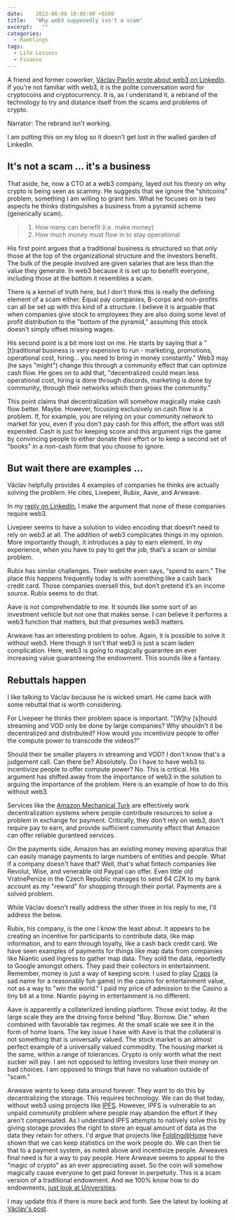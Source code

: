 ```yaml
---
date:    2022-06-08 10:00:00 +0200
title:   "Why web3 supposedly isn't a scam"
excerpt:   ""
categories:
  - Ramblings
tags:
  - Life Lessons
  - Finance
---
```


A friend and former coworker, [Václav Pavlín wrote about web3 on LinkedIn](https://www.linkedin.com/posts/vpavlin_web3-pyramid-ponzi-activity-6939829154573910016-d97I?utm_source=linkedin_share&utm_medium=member_desktop_web).  If you're not familiar with web3, it is the polite conversation word for cryptocoins and cryptocurrency.  It is, as I understand it, a rebrand of the technology to try and distance itself from the scams and problems of crypto.

Narrator: The rebrand isn't working.

I am putting this on my blog so it doesn't get lost in the walled garden of LinkedIn.

## It's not a scam ... it's a business

That aside, he, now a CTO at a web3 company, layed out his theory on why crypto is being seen as scammy.  He suggests that we ignore the "shitcoins" problem, something I am willing to grant him.  What he focuses on is two aspects he thinks distinguishes a business from a pyramid scheme (generically scam).

>1. How many can benefit (i.e. make money)  
>2. How much money must flow in to stay operational

His first point argues that a traditional business is structured so that only those at the top of the organizational structure and the investors benefit.  The bulk of the people involved are given salaries that are less than the value they generate.  In web3 because it is set up to benefit everyone, including those at the bottom it resembles a scam.

There is a kernel of truth here, but I don't think this is really the defining element of a scam either.  Equal pay companies, B-corps and non-profits can all be set up with this kind of a structure.  I believe it is arguable that when companies give stock to employees they are also doing some level of profit distribution to the "bottom of the pyramid," assuming this stock doesn't simply offset missing wages.

His second point is a bit more lost on me.  He starts by saying that a "\[t]raditional business is very expensive to run - marketing, promotions, operational cost, hiring... you need to bring in money constantly."  Web3 may (he says "might") change this through a community effect that can optimize cash flow.  He goes on to add that, "decentralized could mean less operational cost, hiring is done through discords, marketing is done by community, through their networks which then grows the community."

This point claims that decentralization will somehow magically make cash flow better.  Maybe.  However, focusing exclusively on cash flow is a problem.  If, for example, you are relying on your community network to market for you, even if you don't pay cash for this effort, the effort was still expended.  Cash is just for keeping score and this argument rigs the game by convincing people to either donate their effort or to keep a second set of "books" in a non-cash form that you choose to ignore.

## But wait there are examples ...

Václav helpfully provides 4 examples of companies he thinks are actually solving the problem.  He cites, Livepeer, Rubix, Aave, and Arweave.

In my [reply on LinkedIn](https://www.linkedin.com/feed/update/urn:li:activity:6939829154573910016?commentUrn=urn%3Ali%3Acomment%3A%28activity%3A6939829154573910016%2C6940009758473015296%29), I make the argument that none of these companies require web3.

Livepeer seems to have a solution to video encoding that doesn’t need to rely on web3 at all. The addition of web3 complicates things in my opinion. More importantly though, it introduces a pay to earn element. In my experience, when you have to pay to get the job, that’s a scam or similar problem.   

Rubix has similar challenges. Their website even says, “spend to earn.” The place this happens frequently today is with something like a cash back credit card. Those companies oversell this, but don’t pretend it’s an income source. Rubix seems to do that.  

Aave is not comprehendable to me. It sounds like some sort of an investment vehicle but not one that makes sense. I can believe it performs a web3 function that matters, but that presumes web3 matters.   

Arweave has an interesting problem to solve. Again, it is possible to solve it without web3. Here though it isn’t that web3 is just a scam laden complication. Here, web3 is going to magically guarantee an ever increasing value guaranteeing the endowment. This sounds like a fantasy.

## Rebuttals happen

I like talking to Václav because he is wicked smart.  He came back with some rebuttal that is worth considering.

For Livepeer he thinks their problem space is important.  "\[W]hy \[s]hould streaming and VOD only be done by large companies? Why shouldn't it be decentralized and distributed? How would you incentivize people to offer the compute power to transcode the videos?"

Should their be smaller players in streaming and VOD? I don't know that's a judgement call.  Can there be? Absolutely.  Do I have to have web3 to incentivize people to offer compute power? No.  This is critical.  His argument has shifted away from the importance of web3 in the solution to arguing the importance of the problem.  Here is an example of how to do this without web3.

Services like the [Amazon Mechanical Turk](https://www.mturk.com) are effectively work decentralization systems where people contribute resources to solve a problem in exchange for payment.  Critically, they don't rely on web3, don't require pay to earn, and provide sufficient community effect that Amazon can offer reliable guranteed services.

On the payments side, Amazon has an existing money moving aparatus that can easily manage payments to large numbers of entities and people.  What if a company doesn't have that?  Well, that's what fintech companies like Revolut, Wise, and venerable old Paypal can offer.  Even little old VratnePenize in the Czech Republic manages to send 64 CZK to my bank account as my "reward" for shopping through their portal.  Payments are a solved problem.

While Václav doesn't really address the other three in his reply to me, I'll address the below.

Rubix, his company, is the one I know the least about.  It appears to be creating an incentive for participants to contribute data, like map information, and to earn through loyalty, like a cash back credit card.  We have seen examples of payments for things like map data from companies like Niantic used Ingress to gather map data.  They sold the data, reportedly to Google amongst others.  They paid their collectors in entertainment.  Remember, money is just a way of keeping score.  I used to play [Craps](https://en.wikipedia.org/wiki/Craps) (a sad name for a reasonably fun game) in the casino for entertainment value, not as a way to "win the world."  I paid my price of admission to the Casino a tiny bit at a time.  Niantic paying in entertainment is no different.

Aave is apparently a collaterlized lending platform.  Those exist today.  At the large scale they are the driving force behind "Buy. Borrow. Die." when combined with favorable tax regimes.  At the small scale we see it in the form of home loans.  The key issue I have with Aave is that the collateral is not something that is universally valued.  The stock market is an almost perfect example of a universally valued commodity.  The housing market is the same, within a range of tolerances.  Crypto is only worth what the next sucker will pay.  I am not opposed to letting investors lose their money on bad choices.  I am opposed to things that have no valuation outside of "scam."

Arweave wants to keep data around forever.  They want to do this by decentralizing the storage.  This requires technology.  We can do that today, without web3 using projects like [IPFS](https://ipfs.io/). However, IPFS is vulnerable to an unpaid community problem where people may abandon the effort if they aren't compensated.  As I understand IPFS attempts to natively solve this by giving storage provides the right to store an equal amount of data as the data they retain for others.  I'd argue that projects like [Folding@Home](https://stats.foldingathome.org/team) have shown that we can keep statistics on the work people do.  We can then tie that to a payment system, as noted above and incentivize people.  Arweaves final need is for a way to pay people.  Here Arweave seems to appeal to the "magic of crypto" as an ever appreciating asset.  So the coin will somehow magically cause everyone to get paid forever in perpetuity.  This is a scam version of a traditional endowment.  And we 100% know how to do endowments, [just look at Universities](https://www.usnews.com/education/best-colleges/the-short-list-college/articles/10-universities-with-the-biggest-endowments).

I may update this if there is more back and forth.  See the latest by looking at [Václav's post](https://www.linkedin.com/posts/vpavlin_web3-pyramid-ponzi-activity-6939829154573910016-d97I?utm_source=linkedin_share&utm_medium=member_desktop_web).